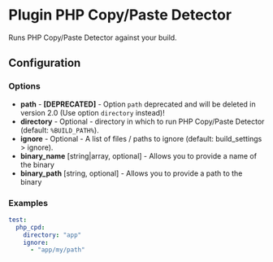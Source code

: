Plugin PHP Copy/Paste Detector
==============================

Runs PHP Copy/Paste Detector against your build.

Configuration
-------------

### Options

* **path** - **[DEPRECATED]** - Option `path` deprecated and will be deleted in version 2.0 (Use option `directory` 
instead)!
* **directory** - Optional - directory in which to run PHP Copy/Paste Detector (default: `%BUILD_PATH%`).
* **ignore** - Optional - A list of files / paths to ignore (default: build_settings > ignore).
* **binary_name** [string|array, optional] - Allows you to provide a name of the binary
* **binary_path** [string, optional] - Allows you to provide a path to the binary


### Examples

```yml
test:
  php_cpd:
    directory: "app"
    ignore:
      - "app/my/path"
```
